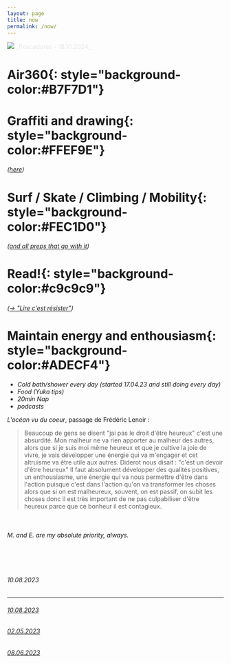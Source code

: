 ```yaml
---
layout: page
title: now
permalink: /now/
---
```


<picture>
    <source srcset="https://live.staticflickr.com/65535/53053419765_da825fdfd0_h.jpg"
            media="(min-width: 800px)">
    <img src="https://live.staticflickr.com/65535/54075714136_85b4c5fdd5_4k.jpg"/>
</picture>
<a style='color:#e6e6e6;' class='post-meta'>_Pescadores - 18.10.2024_</a>

<!-- Style Memo
**yellow**{: style="background-color:#FFEF9E"} <br>
**pink**{: style="background-color:#FEC1D0"} <br>
**blue**{: style="background-color:#ADECF4"} <br>
**green**{: style="background-color:#B7F7D1"} <br>
**grey**{: style="background-color:#c9c9c9"} <br> -->

# **Air360**{: style="background-color:#B7F7D1"} 

# **Graffiti and drawing**{: style="background-color:#FFEF9E"} 
###### _([here](/category/tiffigra/memories))_ 

# **Surf / Skate / Climbing / Mobility**{: style="background-color:#FEC1D0"} 
###### _([and all preps that go with it](/category/surf/ressources))_ 

# **Read!**{: style="background-color:#c9c9c9"} 
###### _([→ "Lire c'est résister"](/category/book/read.markdown))_ 

# **Maintain energy and enthousiasm**{: style="background-color:#ADECF4"} <br>
- _Cold bath/shower every day (started 17.04.23 and still doing every day)_ 
- _Food (Yuka tips)_
- _20min Nap_
- _podcasts_

_L'océan vu du coeur_, passage de Frédéric Lenoir :
> Beaucoup de gens se disent "jai pas le droit d'être heureux" c'est une absurdité.
> Mon malheur ne va rien apporter au malheur des autres, alors que si je suis moi même heureux et que je cultive la joie de vivre, je vais développer une énergie qui va m'engager et cet altruisme va être utile aux autres.
> Diderot nous disait : "c'est un devoir d'être heureux"
> Il faut absolument développer des qualités positives, un enthousiasme, une énergie qui va nous permettre d'être dans l'action puisque c'est dans l'action qu'on va transformer les choses alors que si on est malheureux, souvent, on est passif, on subit les choses donc il est très important de ne pas culpabiliser d'être heureux parce que ce bonheur il est contagieux.

<br>

###### M. and E. are my absolute priority, always.

<br><br>

###### _10.08.2023_
---
###### _[10.08.2023](/category/now/10082023)_ <br>
###### _[02.05.2023](/category/now/02052023)_ <br>
###### _[08.06.2023](/category/now/08062023)_
